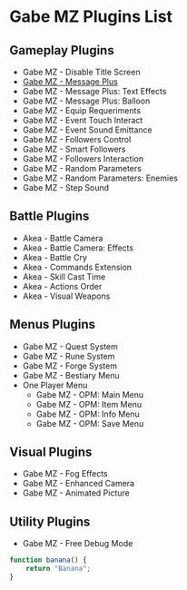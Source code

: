 # Gabe MZ Plugins List

## Gameplay Plugins
- Gabe MZ - Disable Title Screen
- [Gabe MZ - Message Plus](https://comuns-rpgmaker.github.io/GabeMZ/Plugins/GMZ_MessagePlus)
- Gabe MZ - Message Plus: Text Effects
- Gabe MZ - Message Plus: Balloon
- Gabe MZ - Equip Requeriments
- Gabe MZ - Event Touch Interact
- Gabe MZ - Event Sound Emittance
- Gabe MZ - Followers Control
- Gabe MZ - Smart Followers
- Gabe MZ - Followers Interaction
- Gabe MZ - Random Parameters
- Gabe MZ - Random Parameters: Enemies
- Gabe MZ - Step Sound

## Battle Plugins
- Akea - Battle Camera
- Akea - Battle Camera: Effects
- Akea - Battle Cry
- Akea - Commands Extension
- Akea - Skill Cast Time
- Akea - Actions Order
- Akea - Visual Weapons

## Menus Plugins
- Gabe MZ - Quest System
- Gabe MZ - Rune System
- Gabe MZ - Forge System
- Gabe MZ - Bestiary Menu
- One Player Menu
  - Gabe MZ - OPM: Main Menu
  - Gabe MZ - OPM: Item Menu
  - Gabe MZ - OPM: Info Menu
  - Gabe MZ - OPM: Save Menu

## Visual Plugins 
- Gabe MZ - Fog Effects
- Gabe MZ - Enhanced Camera
- Gabe MZ - Animated Picture

## Utility Plugins
- Gabe MZ - Free Debug Mode

```js
function banana() {
    return "Banana";
}
```